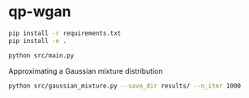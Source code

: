# qp-wgan

```bash
pip install -r requirements.txt
pip install -e .
```

```bash
python src/main.py
```

Approximating a Gaussian mixture distribution

```bash
python src/gaussian_mixture.py --save_dir results/ --n_iter 1000
```